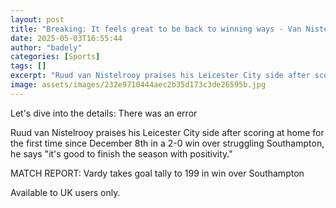 ```yaml
---
layout: post
title: "Breaking: It feels great to be back to winning ways - Van Nistelrooy"
date: 2025-05-03T16:55:44
author: "badely"
categories: [Sports]
tags: []
excerpt: "Ruud van Nistelrooy praises his Leicester City side after scoring at home for the first time since December 8th in a 2-0 win over struggling Southampt"
image: assets/images/232e9710444aec2b35d173c3de26595b.jpg
---
```


Let's dive into the details: There was an error

Ruud van Nistelrooy praises his Leicester City side after scoring at home for the first time since December 8th in a 2-0 win over struggling Southampton, he says "it's good to finish the season with positivity."

MATCH REPORT: Vardy takes goal tally to 199 in win over Southampton

Available to UK users only.

